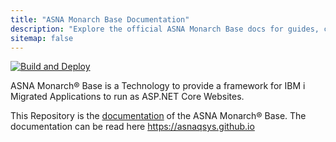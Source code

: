 ```yaml
---
title: "ASNA Monarch Base Documentation"
description: "Explore the official ASNA Monarch Base docs for guides, commands, and more. Get all the information you need to get started."
sitemap: false
---
```

[![Build and Deploy](https://github.com/asnaqsys/asnaqsys.github.io/actions/workflows/deploy.yml/badge.svg)](https://github.com/asnaqsys/asnaqsys.github.io/actions/workflows/deploy.yml)

ASNA Monarch® Base is a Technology to provide a framework for IBM i Migrated Applications to run as ASP.NET Core Websites.

This Repository is the [documentation](//asnaqsys.github.io) of the ASNA Monarch® Base. The documentation can be read here https://asnaqsys.github.io


